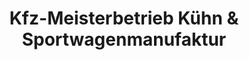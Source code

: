 ---
title: "Kfz-Meisterbetrieb Kühn & Sportwagenmanufaktur"
url: /langen-hessen/kfz-meisterbetrieb-kuehn-und-sportwagenmanufaktur/
shop: Autowerkstatt
---